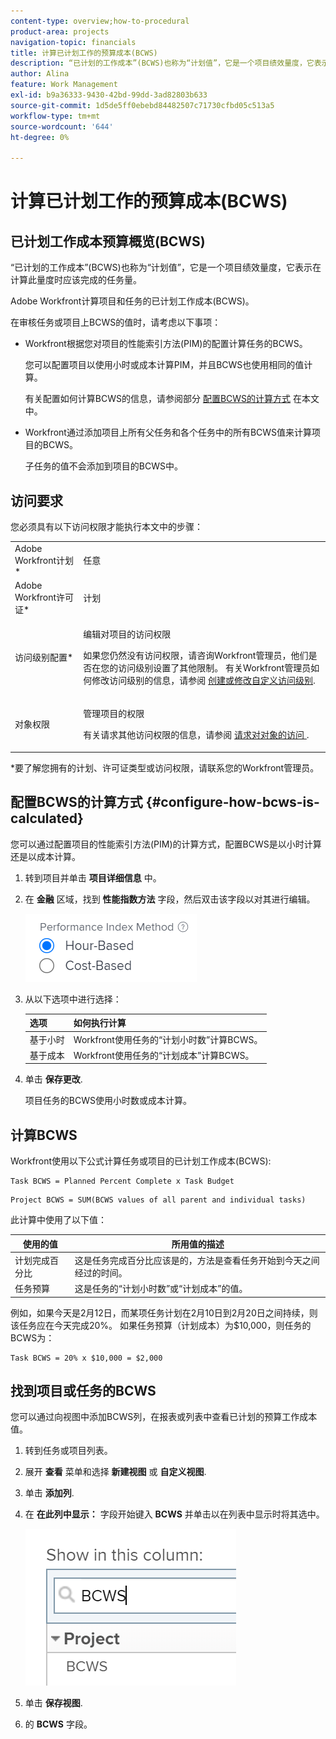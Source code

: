 ```yaml
---
content-type: overview;how-to-procedural
product-area: projects
navigation-topic: financials
title: 计算已计划工作的预算成本(BCWS)
description: “已计划的工作成本”(BCWS)也称为“计划值”，它是一个项目绩效量度，它表示在计算此量度时应该完成的任务量。
author: Alina
feature: Work Management
exl-id: b9a36333-9430-42bd-99dd-3ad82803b633
source-git-commit: 1d5de5ff0ebebd84482507c71730cfbd05c513a5
workflow-type: tm+mt
source-wordcount: '644'
ht-degree: 0%

---
```


# 计算已计划工作的预算成本(BCWS)

## 已计划工作成本预算概览(BCWS)

“已计划的工作成本”(BCWS)也称为“计划值”，它是一个项目绩效量度，它表示在计算此量度时应该完成的任务量。

Adobe Workfront计算项目和任务的已计划工作成本(BCWS)。

在审核任务或项目上BCWS的值时，请考虑以下事项：

* Workfront根据您对项目的性能索引方法(PIM)的配置计算任务的BCWS。

   您可以配置项目以使用小时或成本计算PIM，并且BCWS也使用相同的值计算。

   有关配置如何计算BCWS的信息，请参阅部分 [配置BCWS的计算方式](#configure-how-bcws-is-calculated) 在本文中。

* Workfront通过添加项目上所有父任务和各个任务中的所有BCWS值来计算项目的BCWS。

   子任务的值不会添加到项目的BCWS中。

## 访问要求

您必须具有以下访问权限才能执行本文中的步骤：

<table style="table-layout:auto"> 
 <col> 
 <col> 
 <tbody> 
  <tr> 
   <td role="rowheader">Adobe Workfront计划*</td> 
   <td> <p>任意</p> </td> 
  </tr> 
  <tr> 
   <td role="rowheader">Adobe Workfront许可证*</td> 
   <td> <p>计划 </p> </td> 
  </tr> 
  <tr> 
   <td role="rowheader">访问级别配置*</td> 
   <td> <p>编辑对项目的访问权限</p> <p>如果您仍然没有访问权限，请咨询Workfront管理员，他们是否在您的访问级别设置了其他限制。 有关Workfront管理员如何修改访问级别的信息，请参阅 <a href="../../../administration-and-setup/add-users/configure-and-grant-access/create-modify-access-levels.md" class="MCXref xref">创建或修改自定义访问级别</a>.</p> </td> 
  </tr> 
  <tr> 
   <td role="rowheader">对象权限</td> 
   <td> <p>管理项目的权限</p> <p>有关请求其他访问权限的信息，请参阅 <a href="../../../workfront-basics/grant-and-request-access-to-objects/request-access.md" class="MCXref xref">请求对对象的访问 </a>.</p> </td> 
  </tr> 
 </tbody> 
</table>

&#42;要了解您拥有的计划、许可证类型或访问权限，请联系您的Workfront管理员。

## 配置BCWS的计算方式 {#configure-how-bcws-is-calculated}

您可以通过配置项目的性能索引方法(PIM)的计算方式，配置BCWS是以小时计算还是以成本计算。

1. 转到项目并单击 **项目详细信息** 中。
1. 在 **金融** 区域，找到 **性能指数方法** 字段，然后双击该字段以对其进行编辑。

   ![](assets/pim-options-hour-cost-based-nwe.png)

1. 从以下选项中进行选择：

   | 选项 | 如何执行计算 |
   |---|---|
   | 基于小时 | Workfront使用任务的“计划小时数”计算BCWS。 |
   | 基于成本 | Workfront使用任务的“计划成本”计算BCWS。 |


1. 单击 **保存更改**.

   项目任务的BCWS使用小时数或成本计算。

## 计算BCWS

Workfront使用以下公式计算任务或项目的已计划工作成本(BCWS):

```
Task BCWS = Planned Percent Complete x Task Budget
```

```
Project BCWS = SUM(BCWS values of all parent and individual tasks)
```

此计算中使用了以下值：

| 使用的值 | 所用值的描述 |
|---|---|
| 计划完成百分比 | 这是任务完成百分比应该是的，方法是查看任务开始到今天之间经过的时间。 |
| 任务预算 | 这是任务的“计划小时数”或“计划成本”的值。 |

例如，如果今天是2月12日，而某项任务计划在2月10日到2月20日之间持续，则该任务应在今天完成20%。 如果任务预算（计划成本）为$10,000，则任务的BCWS为：

```
Task BCWS = 20% x $10,000 = $2,000
```

## 找到项目或任务的BCWS

您可以通过向视图中添加BCWS列，在报表或列表中查看已计划的预算工作成本值。

1. 转到任务或项目列表。
1. 展开 **查看** 菜单和选择 **新建视图** 或 **自定义视图**.

1. 单击 **添加列**.
1. 在 **在此列中显示：** 字段开始键入 **BCWS** 并单击以在列表中显示时将其选中。

   ![](assets/bcws-in-project-view.png)

1. 单击 **保存视图**.
1. 的 **BCWS** 字段。
